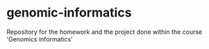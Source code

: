 # genomic-informatics
Repository for the homework and the project done within the course 'Genomics informatics'
